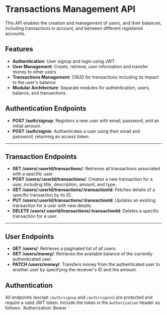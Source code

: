 # Transactions Management API

This API enables the creation and management of users, and their balances, including transactions in account, and between different registered accounts.

## Features

- **Authentication**: User signup and login using JWT.
- **User Management**: Create, retrieve, user information and transfer money to other users
- **Transactions Management**: CRUD for transactions including its impact to the user's balance
- **Modular Architecture**: Separate modules for authentication, users, balance, and transactions.

## Authentication Endpoints

- **POST /auth/signup**: Registers a new user with email, password, and an initial amount.
- **POST /auth/signin**: Authenticates a user using their email and password, returning an access token.

---

## Transaction Endpoints

- **GET /users/:userId/transactions/**: Retrieves all transactions associated with a specific user.
- **POST /users/:userId/transactions/**: Creates a new transaction for a user, including title, description, amount, and type.
- **GET /users/:userId/transactions/:transactionId**: Fetches details of a specific transaction by its ID.
- **PUT /users/:userId/transactions/:transactionId**: Updates an existing transaction for a user with new details.
- **DELETE /users/:userId/transactions/:transactionId**: Deletes a specific transaction for a user.

---

## User Endpoints

- **GET /users/**: Retrieves a paginated list of all users.
- **GET /users/money/**: Retrieves the available balance of the currently authenticated user.
- **PATCH /users/money/**: Transfers money from the authenticated user to another user by specifying the receiver's ID and the amount.

## Authentication

All endpoints (except `/auth/signup` and `/auth/signin`) are protected and require a valid JWT token. Include the token in the `Authorization` header as follows: 'Authorization: Bearer <token>'